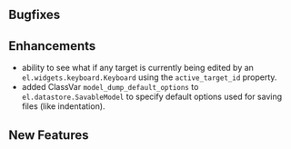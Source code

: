 ## Bugfixes


## Enhancements
- ability to see what if any target is currently being edited by an `el.widgets.keyboard.Keyboard` using the `active_target_id` property.
- added ClassVar `model_dump_default_options` to `el.datastore.SavableModel` to specify default options used for saving files (like indentation).


## New Features